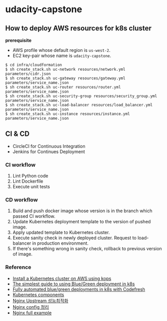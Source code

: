 # udacity-capstone [![<CircleCI>](https://circleci.com/gh/dev-daeun/uc-k8s-cluster.svg?style=svg)](https://app.circleci.com/pipelines/github/dev-daeun/udacity-capstone)



## How to deploy AWS resources for k8s cluster

**prerequisite**
* AWS profile whose default region is `us-west-2`.
* EC2 key-pair whose name is `udacity-capstone`.
```
$ cd infra/cloudformation
$ sh create_stack.sh uc-network resources/network.yml parameters/cidr.json
$ sh create_stack.sh uc-gateway resources/gateway.yml parameters/service_name.json
$ sh create_stack.sh uc-router resources/router.yml parameters/service_name.json
$ sh create_stack.sh uc-security-group resources/security_group.yml parameters/service_name.json
$ sh create_stack.sh uc-load-balancer resources/load_balancer.yml parameters/service_name.json
$ sh create_stack.sh uc-instance resources/instance.yml parameters/service_name.json
```


## CI & CD 
* CircleCI for Continuous Integration
* Jenkins for Continues Deployment


### CI workflow
1. Lint Python code
2. Lint Dockerfile
3. Execute unit tests

### CD workflow
1. Build and push docker image whose version is in the branch which passed CI workflow.
2. Update Kubernetes deployment template to the version of pushed image.
3. Apply updated template to Kubernetes cluster.
4. Execute sanity check in newly deployed cluster. Request to load-balancer in production environment.
5. If there's something wrong in sanity check, rollback to previous version of image.

### Reference
* [Install a Kubernetes cluster on AWS using kops](https://kubernetes.io/docs/setup/production-environment/tools/kops/)
* [The simplest guide to using Blue/Green deployment in k8s](https://codefresh.io/kubernetes-tutorial/blue-green-deploy/)
* [Fully automated blue/green deployments in k8s with Codefresh](https://codefresh.io/kubernetes-tutorial/fully-automated-blue-green-deployments-kubernetes-codefresh/)
* [Kubernetes components](https://kubernetes.io/docs/concepts/overview/components/)
* [Nginx Upstream 성능최적화](https://brunch.co.kr/@alden/11)
* [Nginx config 정리](http://bong8nim.com/post/programming/etc/nginx-config-manual/)
* [Nginx full example](https://www.nginx.com/resources/wiki/start/topics/examples/full/)
